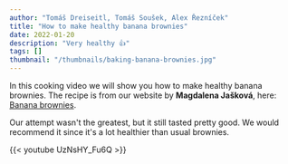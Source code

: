 ```yaml
---
author: "Tomáš Dreiseitl, Tomáš Soušek, Alex Řezníček"
title: "How to make healthy banana brownies"
date: 2022-01-20
description: "Very healthy 👍"
tags: []
thumbnail: "/thumbnails/baking-banana-brownies.jpg"
---
```

In this cooking video we will show you how to make healthy banana brownies.
The recipe is from our website by **Magdalena Jašková**, here: [Banana brownies](/blog/banana-brownies/).

Our attempt wasn't the greatest, but it still tasted pretty good. We would recommend it since it's a lot healthier than usual brownies.


{{< youtube UzNsHY_Fu6Q >}}